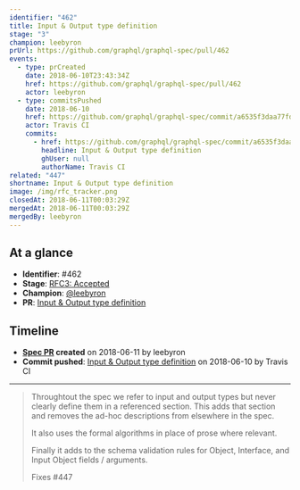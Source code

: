 ```yaml
---
identifier: "462"
title: Input & Output type definition
stage: "3"
champion: leebyron
prUrl: https://github.com/graphql/graphql-spec/pull/462
events:
  - type: prCreated
    date: 2018-06-10T23:43:34Z
    href: https://github.com/graphql/graphql-spec/pull/462
    actor: leebyron
  - type: commitsPushed
    date: 2018-06-10
    href: https://github.com/graphql/graphql-spec/commit/a6535f3daa77fd98cbe1be92016ee94f947ef8a7
    actor: Travis CI
    commits:
      - href: https://github.com/graphql/graphql-spec/commit/a6535f3daa77fd98cbe1be92016ee94f947ef8a7
        headline: Input & Output type definition
        ghUser: null
        authorName: Travis CI
related: "447"
shortname: Input & Output type definition
image: /img/rfc_tracker.png
closedAt: 2018-06-11T00:03:29Z
mergedAt: 2018-06-11T00:03:29Z
mergedBy: leebyron
---
```


## At a glance

- **Identifier**: #462
- **Stage**: [RFC3: Accepted](https://github.com/graphql/graphql-spec/blob/main/CONTRIBUTING.md#stage-3-accepted)
- **Champion**: [@leebyron](https://github.com/leebyron)
- **PR**: [Input &#x26; Output type definition](https://github.com/graphql/graphql-spec/pull/462)

<!-- BEGIN_CUSTOM_TEXT -->



<!-- END_CUSTOM_TEXT -->

## Timeline

- **[Spec PR](https://github.com/graphql/graphql-spec/pull/462) created** on 2018-06-11 by leebyron
- **Commit pushed**: [Input &#x26; Output type definition](https://github.com/graphql/graphql-spec/commit/a6535f3daa77fd98cbe1be92016ee94f947ef8a7) on 2018-06-10 by Travis CI

<!-- VERBATIM -->

---

> Throughtout the spec we refer to input and output types but never clearly define them in a referenced section. This adds that section and removes the ad-hoc descriptions from elsewhere in the spec.
> 
> It also uses the formal algorithms in place of prose where relevant.
> 
> Finally it adds to the schema validation rules for Object, Interface, and Input Object fields / arguments.
> 
> Fixes #447
